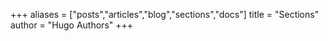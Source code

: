 +++
aliases = ["posts","articles","blog","sections","docs"]
title = "Sections"
author = "Hugo Authors"
+++